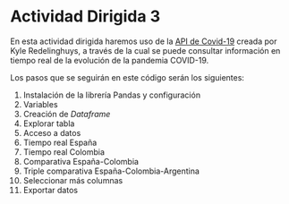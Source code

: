 # Actividad Dirigida 3
En esta actividad dirigida haremos uso de la [API de Covid-19](https://covid19api.com/#subscribe "API Covid") creada por Kyle Redelinghuys, a través de la cual se puede consultar información en tiempo real de la evolución de la pandemia COVID-19.

Los pasos que se seguirán en este código serán los siguientes:
1. Instalación de la librería Pandas y configuración
2. Variables
3. Creación de *Dataframe*
4. Explorar tabla
5. Acceso a datos
6. Tiempo real España
7. Tiempo real Colombia
8. Comparativa España-Colombia
9. Triple comparativa España-Colombia-Argentina
10. Seleccionar más columnas
11. Exportar datos
